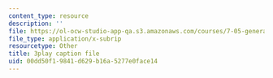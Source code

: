 ```yaml
---
content_type: resource
description: ''
file: https://ol-ocw-studio-app-qa.s3.amazonaws.com/courses/7-05-general-biochemistry-spring-2020/00dd50f19841d629b16a5277e0face14_PwrmTuwSX0Y.srt
file_type: application/x-subrip
resourcetype: Other
title: 3play caption file
uid: 00dd50f1-9841-d629-b16a-5277e0face14
---
```

